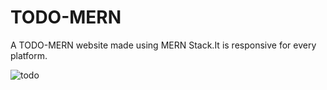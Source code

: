 # TODO-MERN
A TODO-MERN website made using MERN Stack.It is responsive for every platform.

![todo](https://github.com/user-attachments/assets/e043e032-51bd-470b-a0ec-fbf79ac7275d)
